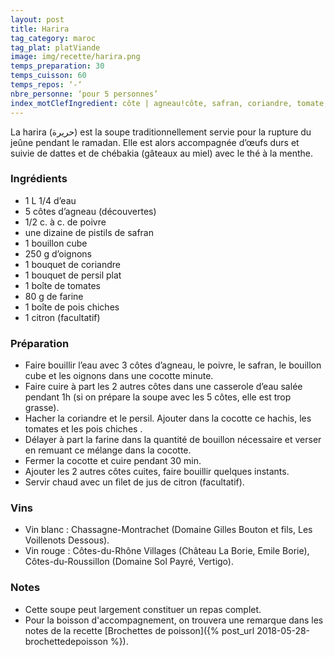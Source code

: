 ```yaml
---
layout: post
title: Harira
tag_category: maroc
tag_plat: platViande
image: img/recette/harira.png
temps_preparation: 30
temps_cuisson: 60
temps_repos: ‘-‘
nbre_personne: ‘pour 5 personnes’
index_motClefIngredient: côte | agneau!côte, safran, coriandre, tomate, pois chiche
---
```

La harira (حريرة) est la soupe traditionnellement servie pour la rupture du jeûne pendant le ramadan. Elle est alors accompagnée d’œufs durs et suivie de dattes et de chébakia (gâteaux au miel) avec le thé à la menthe.

### Ingrédients
* 1 L 1/4 d’eau
* 5 côtes d’agneau (découvertes)
* 1/2 c. à c. de poivre
* une dizaine de pistils de safran
* 1 bouillon cube
* 250 g d’oignons
* 1 bouquet de coriandre
* 1 bouquet de persil plat
* 1 boîte de tomates
* 80 g de farine
* 1 boîte de pois chiches
* 1 citron (facultatif)

### Préparation
* Faire bouillir l’eau avec 3 côtes d’agneau, le poivre, le safran, le bouillon cube et les oignons dans une cocotte minute.
* Faire cuire à part les 2 autres côtes dans une casserole d’eau salée pendant 1h (si on prépare la soupe avec les 5 côtes, elle est trop grasse).
* Hacher la coriandre et le persil. Ajouter dans la cocotte ce hachis, les tomates et les pois chiches .
* Délayer à part la farine dans la quantité de bouillon nécessaire et verser en remuant ce mélange dans la cocotte.
* Fermer la cocotte et cuire pendant 30 min.
* Ajouter les 2 autres côtes cuites, faire bouillir quelques instants.
* Servir chaud avec un filet de jus de citron (facultatif).

### Vins
* Vin blanc : Chassagne-Montrachet (Domaine Gilles Bouton et fils, Les Voillenots Dessous).
* Vin rouge : Côtes-du-Rhône Villages (Château La Borie, Emile Borie), Côtes-du-Roussillon (Domaine Sol Payré, Vertigo).

### Notes
* Cette soupe peut largement constituer un repas complet.
* Pour la boisson d'accompagnement, on trouvera une remarque dans les notes de la recette [Brochettes de poisson]({% post_url 2018-05-28-brochettedepoisson %}).
